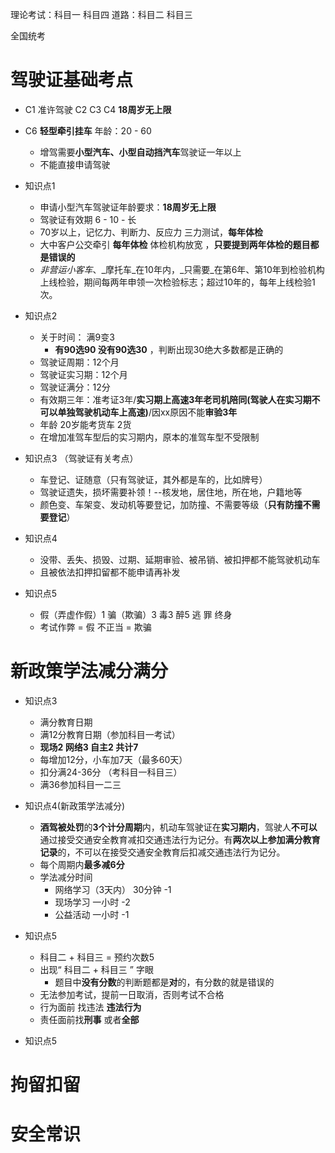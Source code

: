 理论考试：科目一 科目四
道路：科目二 科目三

全国统考

# 驾驶证基础考点

- C1 准许驾驶 C2 C3 C4  **18周岁无上限**
- C6 **轻型牵引挂车** 年龄：20 - 60
	- 增驾需要**小型汽车、小型自动挡汽车**驾驶证一年以上
	- 不能直接申请驾驶
- 知识点1
	- 申请小型汽车驾驶证年龄要求：**18周岁无上限**
	- 驾驶证有效期 6 - 10 - 长
	- 70岁以上，记忆力、判断力、反应力 三力测试，**每年体检**
	- 大中客户公交牵引 **每年体检** 体检机构放宽 ，**只要提到两年体检的题目都是错误的**
	- _非营运小客车_、_摩托车_在10年内，_只需要_在第6年、第10年到检验机构上线检验，期间每两年申领一次检验标志；超过10年的，每年上线检验1次。
-  知识点2
	- 关于时间： 满9变3
		- **有90选90 没有90选30** ，判断出现30绝大多数都是正确的
	- 驾驶证周期：12个月
	- 驾驶证实习期：12个月
	- 驾驶证满分：12分
	- 有效期三年：准考证3年/**实习期上高速3年老司机陪同(驾驶人在实习期不可以单独驾驶机动车上高速)**/因xx原因不能**审验3年**
	- 年龄 20岁能考货车 2货
	- 在增加准驾车型后的实习期内，原本的准驾车型不受限制

- 知识点3 （驾驶证有关考点）
	- 车登记、证随意（只有驾驶证，其外都是车的，比如牌号）
	- 驾驶证遗失，损坏需要补领！--核发地，居住地，所在地，户籍地等
	- 颜色变、车架变、发动机等要登记，加防撞、不需要等级（**只有防撞不需要登记**）

- 知识点4
	- 没带、丢失、损毁、过期、延期审验、被吊销、被扣押都不能驾驶机动车
	- 且被依法扣押扣留都不能申请再补发

- 知识点5
	- 假（弄虚作假）1    骗（欺骗）3    毒3 醉5   逃 罪 终身
	- 考试作弊 = 假 不正当 = 欺骗

# 新政策学法减分满分

- 知识点3
	- 满分教育日期
	- 满12分教育日期（参加科目一考试）
	- **现场2 网络3 自主2 共计7**
	- 每增加12分，小车加7天（最多60天）
	- 扣分满24-36分 （考科目一科目三）
	- 满36参加科目一二三

- 知识点4(新政策学法减分)
	- **酒驾被处罚**的**3个计分周期**内，机动车驾驶证在**实习期内**，驾驶人**不可以**通过接受交通安全教育减扣交通违法行为记分。有**两次以上参加满分教育记录**的，不可以在接受交通安全教育后扣减交通违法行为记分。
	- 每个周期内**最多减6分**
	- 学法减分时间
		- 网络学习（3天内） 30分钟 -1
		- 现场学习 一小时 -2
		- 公益活动  一小时 -1

- 知识点5
	- 科目二 + 科目三 = 预约次数5 
	- 出现“ 科目二 + 科目三 ” 字眼
		- 题目中**没有分数**的判断题都是**对**的，有分数的就是错误的
	- 无法参加考试，提前一日取消，否则考试不合格
	- 行为面前 找违法  **违法行为**
	- 责任面前找**刑事** 或者**全部** 

- 知识点5

# 拘留扣留

# 安全常识


